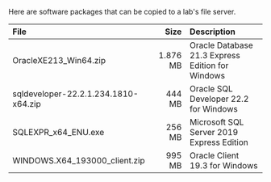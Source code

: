 Here are software packages that can be copied to a lab's file server.


File                                 |     Size | Description
:----------------------------------- | -------: | :------------------------------------------------
OracleXE213_Win64.zip                | 1.876 MB | Oracle Database 21.3 Express Edition for Windows
sqldeveloper-22.2.1.234.1810-x64.zip |   444 MB | Oracle SQL Developer 22.2 for Windows
SQLEXPR_x64_ENU.exe                  |   256 MB | Microsoft SQL Server 2019 Express Edition
WINDOWS.X64_193000_client.zip        |   995 MB | Oracle Client 19.3 for Windows

